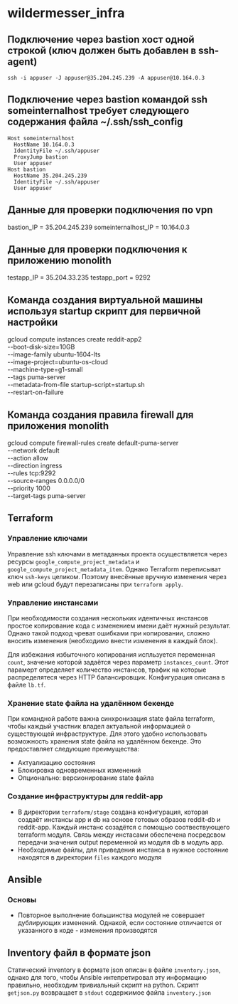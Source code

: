 # wildermesser_infra

## Подключение через bastion хост одной строкой (ключ должен быть добавлен в ssh-agent)
    ssh -i appuser -J appuser@35.204.245.239 -A appuser@10.164.0.3

## Подключение через bastion командой ssh someinternalhost требует следующего содержания файла ~/.ssh/ssh_config
    Host someinternalhost
      HostName 10.164.0.3
      IdentityFile ~/.ssh/appuser
      ProxyJump bastion
      User appuser
    Host bastion
      HostName 35.204.245.239
      IdentityFile ~/.ssh/appuser
      User appuser

## Данные для проверки подключения по vpn
bastion_IP = 35.204.245.239
someinternalhost_IP = 10.164.0.3

## Данные для проверки подключения к приложению monolith
testapp_IP = 35.204.33.235
testapp_port = 9292

## Команда создания виртуальной машины используя startup скрипт для первичной настройки
gcloud compute instances create reddit-app2\
  --boot-disk-size=10GB \
  --image-family ubuntu-1604-lts \
  --image-project=ubuntu-os-cloud \
  --machine-type=g1-small \
  --tags puma-server \
  --metadata-from-file startup-script=startup.sh \
  --restart-on-failure

## Команда создания правила firewall для приложения monolith
gcloud compute firewall-rules create default-puma-server \
    --network default \
    --action allow \
    --direction ingress \
    --rules tcp:9292 \
    --source-ranges 0.0.0.0/0 \
    --priority 1000 \
    --target-tags puma-server

## Terraform
### Управление ключами
Управление ssh ключами в метаданных проекта осуществляется через ресурсы
`google_compute_project_metadata` и `google_compute_project_metadata_item`.
Однако Terraform переписыват ключ `ssh-keys` целиком. Поэтому внесённые вручную
изменения через web или gcloud будут перезаписаны при `terraform apply`.
### Управление инстансами
При необходимости создания нескольких идентичных инстансов простое копирование
кода с изменением имени даёт нужный результат. Однако такой подход чреват ошибками
при копировании, сложно вносить изменения (необходимо внести изменения в каждый блок).

Для избежания избыточного копирования испльзуется переменная `count`, значение которой задаётся через параметр `instances_count`. Этот парамерт определяет количество инстансов, трафик на которые распределятеся через HTTP балансировщик. Конфигурация описана в файле `lb.tf`.
### Хранение state файла на удалённом бекенде
При командной работе важна синхронизация state файла terraform, чтобы каждый участник владел актуальной информацией о существующей инфраструктуре. Для этого удобно использовать возможность хранения state файла на удалённом бекенде. Это предоставляет следующие преимущества:
- Актуализацию состояния
- Блокировка одновременных изменений
- Опционально: версионирование state файла
### Создание инфраструктуры для reddit-app
- В директории `terraform/stage` создана конфигурация, которая создаёт инстансы app и db на основе готовых образов reddit-db и reddit-app. Каждый инстанс созадётся с помощью соотвествующего terraform модуля. Связь между инстасами обеспечена посредсвом передачи значения output переменной из модуля db в модуль app.
- Необходимые файлы, для приведения инстанса в нужное состояние находятся в директории `files` каждого модуля
## Ansible
### Основы
- Повторное выполнение большинства модулей не совершает дублирующих изменений. Однакой, если состояние отличается от указанного в коде - изменения производятся
## Inventory файл в формате json
Статический inventory в формате json описан в файле `inventory.json`, однако для того, чтобы Ansible интепретировал эту информацию правильно, необходим тривиальный скрипт на python. Скрипт `getjson.py` возвращает в `stdout` содержимое файла `inventory.json`
